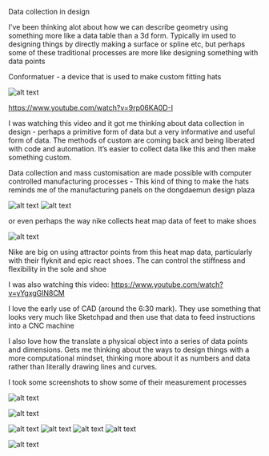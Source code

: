 Data collection in design

I've been thinking alot about how we can describe geometry using something more like a data table than a 3d form. Typically im used to designing things by directly making a surface or spline etc, but perhaps some of these traditional processes are more like designing something with data points

Conformatuer - a device that is used to make custom fitting hats

![alt text](https://github.com/Anthony-Fr-1/me/blob/a4a7dc1831197a0098a2a96fc022b8d6d14282a1/Pictures/Conformatuer.png)

https://www.youtube.com/watch?v=9rp06KA0D-I

I was watching this video and it got me thinking about data collection in design - perhaps a primitive form of data but a very informative and useful form of data. The methods of custom are coming back and being liberated with code and automation. It’s easier to collect data like this and then make something custom.

Data collection and mass customisation are made possible with computer controlled manufacturing processes - This kind of thing to make the hats reminds me of the manufacturing panels on the dongdaemun design plaza

![alt text](https://github.com/Anthony-Fr-1/me/blob/a4a7dc1831197a0098a2a96fc022b8d6d14282a1/Pictures/Multipoint%20Forming%201.jpg)
![alt text](https://github.com/Anthony-Fr-1/me/blob/a4a7dc1831197a0098a2a96fc022b8d6d14282a1/Pictures/Multipoint%20Forming%202.jpg)

or even perhaps the way nike collects heat map data of feet to make shoes

![alt text](https://github.com/Anthony-Fr-1/me/blob/a4a7dc1831197a0098a2a96fc022b8d6d14282a1/Pictures/Foot%20Heat%20map.jpg)

Nike are big on using attractor points from this heat map data, particularly with their flyknit and epic react shoes. The can control the stiffness and flexibility in the sole and shoe

I was also watching this video:
https://www.youtube.com/watch?v=yYgxgGlN8CM

I love the early use of CAD (around the 6:30 mark). They use something that looks very much like Sketchpad and then use that data to feed instructions into a CNC machine

I also love how the translate a physical object into a series of data points and dimensions. Gets me thinking about the ways to design things with a more computational mindset, thinking more about it as numbers and data rather than literally drawing lines and curves.

I took some screenshots to show some of their measurement processes

![alt text](https://github.com/Anthony-Fr-1/me/blob/3501b370cd0f21baf2e2546f1a2cce6318a4ad5e/Pictures/Ergonomics-Anthropometry.png)

![alt text](https://github.com/Anthony-Fr-1/me/blob/3501b370cd0f21baf2e2546f1a2cce6318a4ad5e/Pictures/Surface%20Measurement%201.png)

![alt text](https://github.com/Anthony-Fr-1/me/blob/3501b370cd0f21baf2e2546f1a2cce6318a4ad5e/Pictures/Surface%20Measurement%202.png)
![alt text](https://github.com/Anthony-Fr-1/me/blob/3501b370cd0f21baf2e2546f1a2cce6318a4ad5e/Pictures/Surface%20Measurement%203.png)
![alt text](https://github.com/Anthony-Fr-1/me/blob/3501b370cd0f21baf2e2546f1a2cce6318a4ad5e/Pictures/Surface%20Measurement%204.png)
![alt text](https://github.com/Anthony-Fr-1/me/blob/3501b370cd0f21baf2e2546f1a2cce6318a4ad5e/Pictures/Surface%20Measurement%205.png)

![alt text]()
